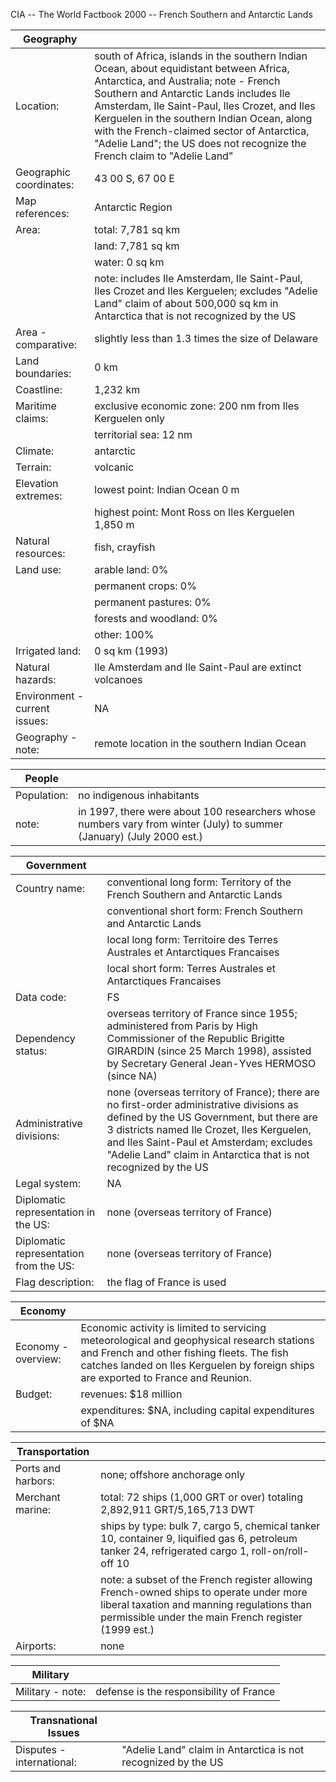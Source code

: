 CIA -- The World Factbook 2000 -- French Southern and Antarctic Lands

| Geography |   |
| --- | --- |
| Location: | south of Africa, islands in the southern Indian Ocean, about equidistant between Africa, Antarctica, and Australia; note - French Southern and Antarctic Lands includes Ile Amsterdam, Ile Saint-Paul, Iles Crozet, and Iles Kerguelen in the southern Indian Ocean, along with the French-claimed sector of Antarctica, "Adelie Land"; the US does not recognize the French claim to "Adelie Land" |
| Geographic coordinates: | 43 00 S, 67 00 E |
| Map references: | Antarctic Region |
| Area: | total: 7,781 sq km |
|  | land: 7,781 sq km |
|  | water: 0 sq km |
|  | note: includes Ile Amsterdam, Ile Saint-Paul, Iles Crozet and Iles Kerguelen; excludes "Adelie Land" claim of about 500,000 sq km in Antarctica that is not recognized by the US |
| Area - comparative: | slightly less than 1.3 times the size of Delaware |
| Land boundaries: | 0 km |
| Coastline: | 1,232 km |
| Maritime claims: | exclusive economic zone: 200 nm from Iles Kerguelen only |
|  | territorial sea: 12 nm |
| Climate: | antarctic |
| Terrain: | volcanic |
| Elevation extremes: | lowest point: Indian Ocean 0 m |
|  | highest point: Mont Ross on Iles Kerguelen 1,850 m |
| Natural resources: | fish, crayfish |
| Land use: | arable land: 0% |
|  | permanent crops: 0% |
|  | permanent pastures: 0% |
|  | forests and woodland: 0% |
|  | other: 100% |
| Irrigated land: | 0 sq km (1993) |
| Natural hazards: | Ile Amsterdam and Ile Saint-Paul are extinct volcanoes |
| Environment - current issues: | NA |
| Geography - note: | remote location in the southern Indian Ocean |

| People |   |
| --- | --- |
| Population: | no indigenous inhabitants |
| note: | in 1997, there were about 100 researchers whose numbers vary from winter (July) to summer (January) (July 2000 est.) |

| Government |   |
| --- | --- |
| Country name: | conventional long form: Territory of the French Southern and Antarctic Lands |
|  | conventional short form: French Southern and Antarctic Lands |
|  | local long form: Territoire des Terres Australes et Antarctiques Francaises |
|  | local short form: Terres Australes et Antarctiques Francaises |
| Data code: | FS |
| Dependency status: | overseas territory of France since 1955; administered from Paris by High Commissioner of the Republic Brigitte GIRARDIN (since 25 March 1998), assisted by Secretary General Jean-Yves HERMOSO (since NA) |
| Administrative divisions: | none (overseas territory of France); there are no first-order administrative divisions as defined by the US Government, but there are 3 districts named Ile Crozet, Iles Kerguelen, and Iles Saint-Paul et Amsterdam; excludes "Adelie Land" claim in Antarctica that is not recognized by the US |
| Legal system: | NA |
| Diplomatic representation in the US: | none (overseas territory of France) |
| Diplomatic representation from the US: | none (overseas territory of France) |
| Flag description: | the flag of France is used |

| Economy |   |
| --- | --- |
| Economy - overview: | Economic activity is limited to servicing meteorological and geophysical research stations and French and other fishing fleets. The fish catches landed on Iles Kerguelen by foreign ships are exported to France and Reunion. |
| Budget: | revenues: $18 million |
|  | expenditures: $NA, including capital expenditures of $NA |

| Transportation |   |
| --- | --- |
| Ports and harbors: | none; offshore anchorage only |
| Merchant marine: | total: 72 ships (1,000 GRT or over) totaling 2,892,911 GRT/5,165,713 DWT |
|  | ships by type: bulk 7, cargo 5, chemical tanker 10, container 9, liquified gas 6, petroleum tanker 24, refrigerated cargo 1, roll-on/roll-off 10 |
|  | note: a subset of the French register allowing French-owned ships to operate under more liberal taxation and manning regulations than permissible under the main French register (1999 est.) |
| Airports: | none |

| Military |   |
| --- | --- |
| Military - note: | defense is the responsibility of France |

| Transnational Issues |   |
| --- | --- |
| Disputes - international: | "Adelie Land" claim in Antarctica is not recognized by the US |
